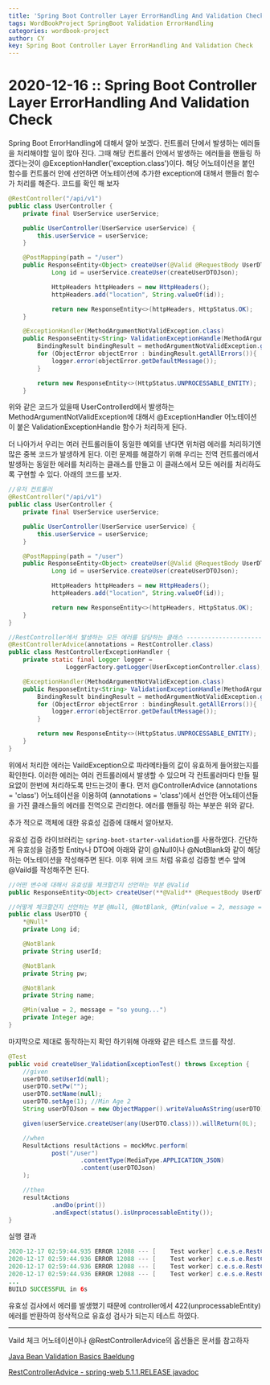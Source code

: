 ```yaml
---
title: 'Spring Boot Controller Layer ErrorHandling And Validation Check'
tags: WordBookProject SpringBoot Validation ErrorHandling
categories: wordbook-project
author: CY
key: Spring Boot Controller Layer ErrorHandling And Validation Check
---
```

# 2020-12-16 :: Spring Boot Controller Layer ErrorHandling And Validation Check

Spring Boot ErrorHandling에 대해서 알아 보겠다. 컨트롤러 단에서 발생하는 에러들을 처리해야할 일이 많아 진다. 그때 해당 컨트롤러 안에서 발생하는 에러들을 핸들링 하겠다는것이 @ExceptionHandler('exception.class')이다. 해당 어노테이션을 붙인 함수를 컨트롤러 안에 선언하면 어노테이션에 추가한 exception에 대해서 핸들러 함수가 처리를 해준다. 코드를 확인 해 보자

```java
@RestController("/api/v1")
public class UserController {
    private final UserService userService;

    public UserController(UserService userService) {
        this.userService = userService;
    }

    @PostMapping(path = "/user")
    public ResponseEntity<Object> createUser(@Valid @RequestBody UserDTO createUserDTOJson) {
            Long id = userService.createUser(createUserDTOJson);

            HttpHeaders httpHeaders = new HttpHeaders();
            httpHeaders.add("location", String.valueOf(id));

            return new ResponseEntity<>(httpHeaders, HttpStatus.OK);
    }

    @ExceptionHandler(MethodArgumentNotValidException.class)
    public ResponseEntity<String> ValidationExceptionHandle(MethodArgumentNotValidException methodArgumentNotValidException) {
        BindingResult bindingResult = methodArgumentNotValidException.getBindingResult();
        for (ObjectError objectError : bindingResult.getAllErrors()){
            logger.error(objectError.getDefaultMessage());
        }

        return new ResponseEntity<>(HttpStatus.UNPROCESSABLE_ENTITY);
    }
```

위와 같은 코드가 있을때 UserControllerd에서 발생하는 MethodArgumentNotValidException에 대해서 @ExceptionHandler 어노테이션이 붙은 ValidationExceptionHandle 함수가 처리하게 된다.

더 나아가서 우리는 여러 컨트롤러들이 동일한 예외를 낸다면 위처럼 에러를 처리하기엔 많은 중복 코드가 발생하게 된다. 이런 문제를 해결하기 위해 우리는 전역 컨트롤러에서 발생하는 동일한 에러를 처리하는 클래스를 만들고 이 클래스에서 모든 에러를 처리하도록 구현할 수 있다. 아래의 코드를 보자.

```java
//유저 컨트롤러
@RestController("/api/v1")
public class UserController {
    private final UserService userService;

    public UserController(UserService userService) {
        this.userService = userService;
    }

    @PostMapping(path = "/user")
    public ResponseEntity<Object> createUser(@Valid @RequestBody UserDTO createUserDTOJson) {
            Long id = userService.createUser(createUserDTOJson);

            HttpHeaders httpHeaders = new HttpHeaders();
            httpHeaders.add("location", String.valueOf(id));

            return new ResponseEntity<>(httpHeaders, HttpStatus.OK);
    }
}

//RestController에서 발생하는 모든 에러를 담당하는 클래스 -------------------------------------------------------------------------------
@RestControllerAdvice(annotations = RestController.class)
public class RestControllerExceptionHandler {
    private static final Logger logger = 
				LoggerFactory.getLogger(UserExceptionController.class);

    @ExceptionHandler(MethodArgumentNotValidException.class)
    public ResponseEntity<String> ValidationExceptionHandle(MethodArgumentNotValidException methodArgumentNotValidException) {
        BindingResult bindingResult = methodArgumentNotValidException.getBindingResult();
        for (ObjectError objectError : bindingResult.getAllErrors()){
            logger.error(objectError.getDefaultMessage());
        }

        return new ResponseEntity<>(HttpStatus.UNPROCESSABLE_ENTITY);
    }
}
```

위에서 처리한 에러는 VaildException으로 파라메타들의 값이 유효하게 들어왔는지를 확인한다. 이러한 에러는 여러 컨트롤러에서 발생할 수 있으며 각 컨트롤러마다 만들 필요없이 한번에 처리하도록 만드는것이 좋다. 먼저 @ControllerAdvice (annotations = 'class') 어노테이션을 이용하여  (annotations = 'class')에서 선언한 어노테이션들을 가진 클래스들의 에러를 전역으로 관리한다. 에러를 핸들링 하는 부분은 위와 같다.

추가 적으로 객체에 대한 유효성 검증에 대해서 알아보자. 

유효성 검증 라이브러리는 `spring-boot-starter-validation`를 사용하였다. 간단하게 유효성을 검증할 Entity나 DTO에 아래와 같이 @Null이나 @NotBlank와 같이 해당하는 어노테이션을 작성해주면 된다. 이후 위에 코드 처럼 유효성 검증할 변수 앞에 @Vaild를 작성해주면 된다.

```java
//어떤 변수에 대해서 유효성을 체크할건지 선언하는 부분 @Valid
public ResponseEntity<Object> createUser(**@Valid** @RequestBody UserDTO createUserDTOJson)

//어떻게 체크할건지 선언하는 부분 @Null, @NotBlank, @Min(value = 2, message = "so young...") 등...
public class UserDTO {
    *@Null*
    private Long id;

    @NotBlank
    private String userId;

    @NotBlank
    private String pw;

    @NotBlank
    private String name;

    @Min(value = 2, message = "so young...")
    private Integer age;
}

```

마지막으로 제대로 동작하는지 확인 하기위해 아래와 같은 테스트 코드를 작성.

```java
@Test
public void createUser_ValidationExceptionTest() throws Exception {
    //given
    userDTO.setUserId(null);
    userDTO.setPw("");
    userDTO.setName(null);
    userDTO.setAge(1); //Min Age 2
    String userDTOJson = new ObjectMapper().writeValueAsString(userDTO);

    given(userService.createUser(any(UserDTO.class))).willReturn(0L);

    //when
    ResultActions resultActions = mockMvc.perform(
            post("/user")
                    .contentType(MediaType.APPLICATION_JSON)
                    .content(userDTOJson)
    );

    //then
    resultActions
            .andDo(print())
            .andExpect(status().isUnprocessableEntity());
}
```

실행 결과

```java
2020-12-17 02:59:44.935 ERROR 12088 --- [    Test worker] c.e.s.e.RestControllerExceptionHandler   : must not be blank
2020-12-17 02:59:44.936 ERROR 12088 --- [    Test worker] c.e.s.e.RestControllerExceptionHandler   : must not be blank
2020-12-17 02:59:44.936 ERROR 12088 --- [    Test worker] c.e.s.e.RestControllerExceptionHandler   : too young...
2020-12-17 02:59:44.936 ERROR 12088 --- [    Test worker] c.e.s.e.RestControllerExceptionHandler   : must not be blank
...
BUILD SUCCESSFUL in 6s
```

유효성 검사에서 에러를 발생했기 때문에 controller에서 422(unprocessableEntity)에러를 반환하여 정삭적으로 유효성 검사가 되는지 테스트 하였다.

---

Vaild 체크 어노테이션이나 @RestControllerAdvice의 옵션들은 문서를 참고하자

[Java Bean Validation Basics Baeldung](https://www.baeldung.com/javax-validation)

[RestControllerAdvice - spring-web 5.1.1.RELEASE javadoc](https://javadoc.io/doc/org.springframework/spring-web/5.1.1.RELEASE/org/springframework/web/bind/annotation/RestControllerAdvice.html#annotations--)